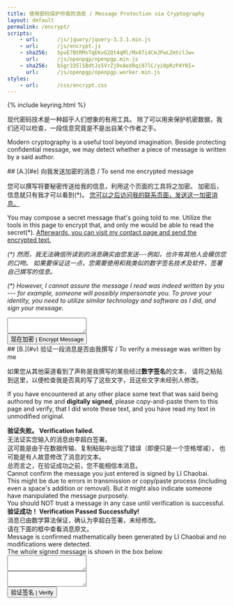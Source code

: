 ```yaml
---
title: 使用密码保护你我的消息 / Message Protection via Cryptography 
layout: default
permalink: /encrypt/
scripts:
    - url:      /js/jquery/jquery-3.3.1.min.js
    - url:      /js/encrypt.js
    - sha256:   5pvE7BtRMsTqEKvG2Qt4qMl/Mx87i4CmJPwLZmtclJw= 
      url:      /js/openpgp/openpgp.min.js
    - sha256:   b5gr335lSBdtJs5VrZj9xAeXRqi97lC/yi0pRzP4Y0I=
      url:      /js/openpgp/openpgp.worker.min.js
styles:
    - url:      /css/encrypt.css
---
```


{% include keyring.html %}

现代密码技术是一种超乎人们想象的有用工具。
除了可以用来保护机密数据，我们还可以检查，一段信息究竟是不是出自某个作者之手。

Modern cryptography is a useful tool beyond imagination. Beside protecting
confidential message, we may detect whether a piece of message is written by a
said author.


<div id="e"></div>
## [A.](#e) 向我发送加密的消息 / To send me encrypted message

您可以撰写将要秘密传送给我的信息，利用这个页面的工具将之加密。
加密后，信息就只有我才可以看到(\*)。
[您可以之后访问我的联系页面，发送这一加密消息。](/contact)

You may compose a secret message that's going told to me. Utilize the tools in
this page to encrypt that, and only me would be able to read the secret(\*).
[Afterwards, you can visit my contact page and send the encrypted
text.](/contact)

_(\*) 然而，我无法确信所读到的消息确实由您发送---例如，也许有其他人会模仿您的口吻。
如果要保证这一点，您需要使用和我类似的数字签名技术及软件，签署自己撰写的信息。_

_(\*) However, I cannot assure the message I read was indeed written by you ---
for example, someone will possibly impersonate you. To prove your identity,
you need to utilize similar technology and software as I did, and sign your message._

<div id="encrypt">
    <div><textarea class="userinput"></textarea></div>
    <div><button type="button"
        data-encrypt-text="现在加密 | Encrypt Message"
        data-clear-text = "再写一条 | Encrypt Another Message"
        data-role="encrypt"
    >现在加密 | Encrypt Message</button></div>
</div>




<div id="v"></div>
## [B.](#v) 验证一段消息是否由我撰写 / To verify a message was written by me


如果您从其他渠道看到了声称是我撰写的某些经过**数字签名**的文本，
请将之粘贴到这里，以便检查我是否真的写了这些文字，且这些文字未经别人修改。

If you have encountered at any other place some text that was said being
authored by me and **digitally signed**, please copy-and-paste them to this
page and verify, that I did wrote these text, and you have read my text in
unmodified original.

<div id="result">
    <div id="error" class="box">
        <div><strong>验证失败。 Verification failed.</strong></div>
        <div>
            无法证实您输入的消息由李超白签署。
            <br />
            这可能是由于在数据传输、复制粘贴中出现了错误（即便只是一个空格增减），
            也可能是有人故意修改了消息的文本。
            <br />
            总而言之，在验证成功之前，您不能相信本消息。
        </div>
        <div>
            Cannot confirm the message you just entered is signed by LI Chaobai.
            <br />
            This might be due to errors in transmission or copy/paste process
            (including even a space's addition or removal).
            But it might also indicate someone have manipulated the message
            purposely.
            <br />
            You should NOT trust a message in any case until verification is
            successful.
        </div>
    </div>
    <div id="success" class="box">
        <div><strong>验证成功！ Verification Passed Successfully!</strong></div>
        <div>
            消息已由数学算法保证，确认为李超白签署，未经修改。
            <br />
            请在下面的框中查看消息原文。
        </div>
        <div>
            Message is confirmed mathematically been generated by LI Chaobai 
            and no modifications were detected.
            <br />
            The whole signed message is shown in the box below.
        </div>
        <div>
            <textarea id="original" readonly></textarea>
        </div>
    </div>
</div>

<div id="input">
    <div><textarea id="data" class="userinput"></textarea></div>
    <div><button id="verify" type="button">验证签名 | Verify</button></div>
</div>

<div id="keyring">
</div>
